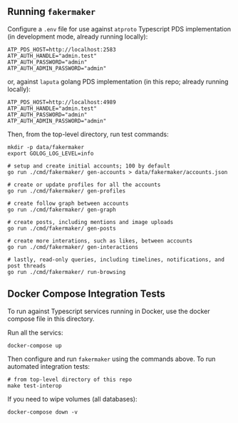 
## Running `fakermaker`

Configure a `.env` file for use against `atproto` Typescript PDS implementation
(in development mode, already running locally):

	ATP_PDS_HOST=http://localhost:2583
	ATP_AUTH_HANDLE="admin.test"
	ATP_AUTH_PASSWORD="admin"
	ATP_AUTH_ADMIN_PASSWORD="admin"

or, against `laputa` golang PDS implementation (in this repo; already running
locally):

	ATP_PDS_HOST=http://localhost:4989
	ATP_AUTH_HANDLE="admin.test"
	ATP_AUTH_PASSWORD="admin"
	ATP_AUTH_ADMIN_PASSWORD="admin"

Then, from the top-level directory, run test commands:

	mkdir -p data/fakermaker
    export GOLOG_LOG_LEVEL=info

    # setup and create initial accounts; 100 by default
	go run ./cmd/fakermaker/ gen-accounts > data/fakermaker/accounts.json

    # create or update profiles for all the accounts
    go run ./cmd/fakermaker/ gen-profiles

    # create follow graph between accounts
    go run ./cmd/fakermaker/ gen-graph

    # create posts, including mentions and image uploads
    go run ./cmd/fakermaker/ gen-posts

    # create more interations, such as likes, between accounts
    go run ./cmd/fakermaker/ gen-interactions

    # lastly, read-only queries, including timelines, notifications, and post threads
    go run ./cmd/fakermaker/ run-browsing                                                                               


## Docker Compose Integration Tests

To run against Typescript services running in Docker, use the docker compose
file in this directory.

Run all the servics:

    docker-compose up

Then configure and run `fakermaker` using the commands above. To run automated integration tests:

    # from top-level directory of this repo
    make test-interop

If you need to wipe volumes (all databases):

    docker-compose down -v
